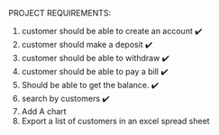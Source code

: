 PROJECT REQUIREMENTS:

1. customer should be able to create an account ✔️
2. customer should make a deposit ✔️
3. customer should be able to withdraw ✔️
4. customer should be able to pay a bill ✔️
5. Should be able to get the balance. ✔️
6. search by customers ✔️
7. Add A chart
8. Export a list of customers in an excel spread sheet
